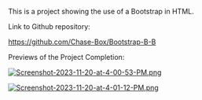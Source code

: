 This is a project showing the use of a Bootstrap in HTML.

Link to Github repository: 

https://github.com/Chase-Box/Bootstrap-B-B

Previews of the Project Completion:


[![Screenshot-2023-11-20-at-4-00-53-PM.png](https://i.postimg.cc/SN5LNZGt/Screenshot-2023-11-20-at-4-00-53-PM.png)](https://postimg.cc/KRP30Dwn)



[![Screenshot-2023-11-20-at-4-01-12-PM.png](https://i.postimg.cc/85tM8w54/Screenshot-2023-11-20-at-4-01-12-PM.png)](https://postimg.cc/dkZLr2GZ)